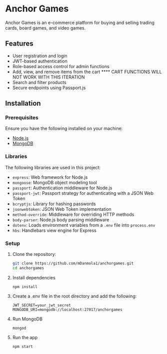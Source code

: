 # Anchor Games

Anchor Games is an e-commerce platform for buying and selling trading cards, board games, and video games.

## Features

- User registration and login
- JWT-based authentication
- Role-based access control for admin functions
- Add, view, and remove items from the cart **** CART FUNCTIONS WILL NOT WORK WITH THIS ITERATION
- Search and filter products
- Secure endpoints using Passport.js

## Installation

### Prerequisites

Ensure you have the following installed on your machine:

- [Node.js](https://nodejs.org/en/download/)
- [MongoDB](https://www.mongodb.com/try/download/community)

### Libraries

The following libraries are used in this project:

- `express`: Web framework for Node.js
- `mongoose`: MongoDB object modeling tool
- `passport`: Authentication middleware for Node.js
- `passport-jwt`: Passport strategy for authenticating with a JSON Web Token
- `bcryptjs`: Library for hashing passwords
- `jsonwebtoken`: JSON Web Token implementation
- `method-override`: Middleware for overriding HTTP methods
- `body-parser`: Node.js body parsing middleware
- `dotenv`: Loads environment variables from a `.env` file into `process.env`
- `hbs`: Handlebars view engine for Express

### Setup

1. Clone the repository:

   ```bash
   git clone https://github.com/mDanmola1/anchorgames.git
   cd anchorgames
   
2. Install dependencies
   ```
   npm install

3. Create a .env file in the root directory and add the following:
   ```
   JWT_SECRET=your_jwt_secret
   MONGODB_URI=mongodb://localhost:27017/anchorgames

4. Run MongoDB
   ```
   mongod

5. Run the app
   ```
   npm start

